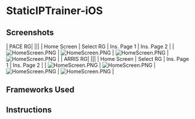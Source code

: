 # StaticIPTrainer-iOS

## Screenshots
| PACE RG| |||
| Home Screen | Select RG | Ins. Page 1 | Ins. Page 2 | 
| ![HomeScreen.PNG](screenshots/HomeScreen.PNG) | ![HomeScreen.PNG](screenshots/SelectRG.PNG) | ![HomeScreen.PNG](screenshots/PaceInstructions1.PNG) | ![HomeScreen.PNG](screenshots/PaceInstructions2.PNG) | 
| ARRIS RG| |||
| Home Screen | Select RG | Ins. Page 1 | Ins. Page 2 | 
| ![HomeScreen.PNG](screenshots/HomeScreen.PNG) | ![HomeScreen.PNG](screenshots/SelectRG.PNG) | ![HomeScreen.PNG](screenshots/ArrisInstructions1.PNG) | ![HomeScreen.PNG](screenshots/ArrisInstructions2.PNG) | 

## Frameworks Used

## Instructions
